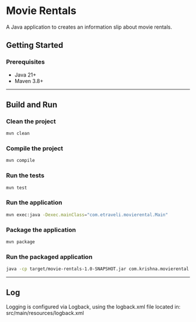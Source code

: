 # Movie Rentals

A Java application to creates an information slip about movie rentals.

##  Getting Started

### Prerequisites
- Java 21+
- Maven 3.8+

---
## Build and Run
###  Clean the project
```bash
mvn clean
```
###  Compile the project
```bash
mvn compile
```
###  Run the tests
```bash
mvn test
```
###  Run the application
```bash
mvn exec:java -Dexec.mainClass="com.etraveli.movierental.Main"
```
###  Package the application
```bash
mvn package
```
###  Run the packaged application
```bash
java -cp target/movie-rentals-1.0-SNAPSHOT.jar com.krishna.movierental.Main
``` 
---

## Log
Logging is configured via Logback, using the logback.xml file located in:
src/main/resources/logback.xml
 

